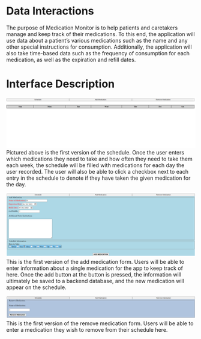 # Data Interactions
The purpose of Medication Monitor is to help patients and caretakers manage and keep track of their medications. To this end, the application will use data about a patient’s various medications such as the name and any other special instructions for consumption. Additionally, the application will also take time-based data such as the frequency of consumption for each medication, as well as the expiration and refill dates.

# Interface Description
![schedule](schedule_ui.PNG)
Pictured above is the first version of the schedule. Once the user enters which medications they need to take and how often they need to take them each week, the schedule will be filled with medications for each day the user recorded. The user will also be able to click a checkbox next to each entry in the schedule to denote if they have taken the given medication for the day.

![add-medication](add_med_ui.PNG)
This is the first version of the add medication form. Users will be able to enter information about a single medication for the app to keep track of here. Once the add button at the button is pressed, the information will ultimately be saved to a backend database, and the new medication will appear on the schedule.

![remove_medication](remove_med_ui.PNG)
This is the first version of the remove medication form. Users will be able to enter a medication they wish to remove from their schedule here.